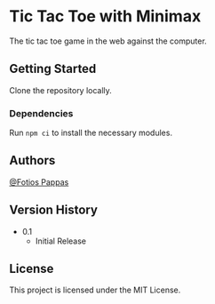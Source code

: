 # Tic Tac Toe with Minimax

The tic tac toe game in the web against the computer.

## Getting Started

Clone the repository locally.

### Dependencies

Run `npm ci` to install the necessary modules.

## Authors

[@Fotios Pappas](https://www.linkedin.com/in/fotios-pappas/)

## Version History

* 0.1
    * Initial Release

## License

This project is licensed under the MIT License.
